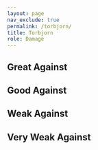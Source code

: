 ```yaml
---
layout: page
nav_exclude: true
permalink: /torbjorn/
title: Torbjorn
role: Damage
---
```

## Great Against

## Good Against

## Weak Against

## Very Weak Against